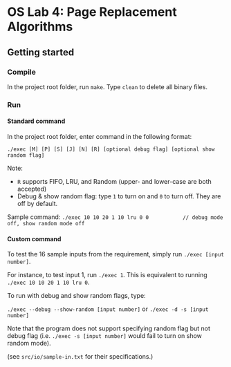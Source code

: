 # OS Lab 4: Page Replacement Algorithms

## Getting started

### Compile

In the project root folder, run `make`. Type `clean` to delete all binary files.

### Run

#### Standard command

In the project root folder, enter command in the following format:

`./exec [M] [P] [S] [J] [N] [R] [optional debug flag] [optional show random flag]`

Note:

- `R` supports FIFO, LRU, and Random (upper- and lower-case are both accepted)
- Debug & show random flag: type `1` to turn on and `0` to turn off. They are off by default.

Sample command: `./exec 10 10 20 1 10 lru 0 0           // debug mode off, show random mode off`

#### Custom command

To test the 16 sample inputs from the requirement, simply run `./exec [input number]`.

For instance, to test input 1, run `./exec 1`. This is equivalent to running `./exec 10 10 20 1 10 lru 0`.

To run with debug and show random flags, type:

`./exec --debug --show-random [input number]` or `./exec -d -s [input number]`

Note that the program does not support specifying random flag but not debug flag (i.e. `./exec -s [input number]` would fail to turn on show random mode).

(see `src/io/sample-in.txt` for their specifications.)
